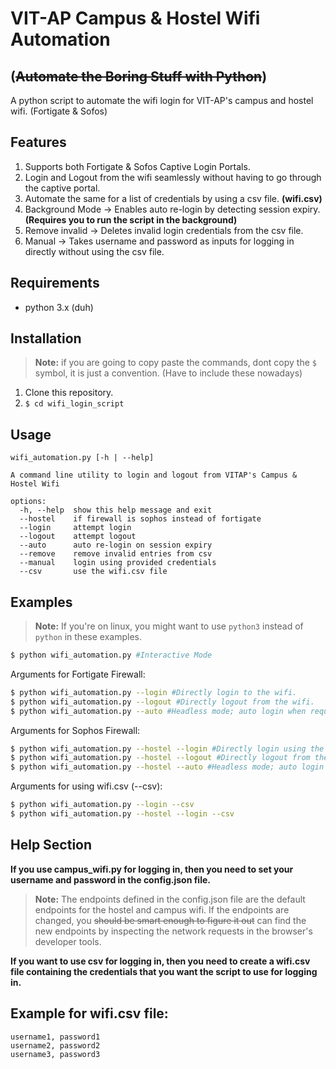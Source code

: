 # VIT-AP Campus & Hostel Wifi Automation
## (~~Automate the Boring Stuff with Python~~)

A python script to automate the wifi login for VIT-AP's campus and hostel wifi. (Fortigate & Sofos)

## Features
1. Supports both Fortigate & Sofos Captive Login Portals.
2. Login and Logout from the wifi seamlessly without having to go through the captive portal.
3. Automate the same for a list of credentials by using a csv file. **(wifi.csv)**
4. Background Mode -> Enables auto re-login by detecting session expiry. **(Requires you to run the script in the background)**
5. Remove invalid -> Deletes invalid login credentials from the csv file.
6. Manual -> Takes username and password as inputs for logging in directly without using the csv file.

## Requirements
- python 3.x (duh)

## Installation

> **Note:** if you are going to copy paste the commands, dont copy the `$` symbol, it is just a convention. (Have to include these nowadays)

1. Clone this repository.
2. `$ cd wifi_login_script`

## Usage
```
wifi_automation.py [-h | --help]

A command line utility to login and logout from VITAP's Campus & Hostel Wifi

options:
  -h, --help  show this help message and exit
  --hostel    if firewall is sophos instead of fortigate
  --login     attempt login
  --logout    attempt logout
  --auto      auto re-login on session expiry
  --remove    remove invalid entries from csv
  --manual    login using provided credentials
  --csv       use the wifi.csv file
```

## Examples

> **Note:** If you're on linux, you might want to use `python3` instead of `python` in these examples.
```bash
$ python wifi_automation.py #Interactive Mode
```
Arguments for Fortigate Firewall:
```bash
$ python wifi_automation.py --login #Directly login to the wifi.
$ python wifi_automation.py --logout #Directly logout from the wifi.
$ python wifi_automation.py --auto #Headless mode; auto login when required and manages session expiry events.
```
Arguments for Sophos Firewall:
```bash
$ python wifi_automation.py --hostel --login #Directly login using the wifi.csv file.
$ python wifi_automation.py --hostel --logout #Directly logout from the wifi.
$ python wifi_automation.py --hostel --auto #Headless mode; auto login when required and manages session expiry events.
```
Arguments for using wifi.csv (--csv):
```bash
$ python wifi_automation.py --login --csv
$ python wifi_automation.py --hostel --login --csv
```
## Help Section
**If you use campus_wifi.py for logging in, then you need to set your username and password in the config.json file.**
> **Note:** The endpoints defined in the config.json file are the default endpoints for the hostel and campus wifi. If the endpoints are changed, you ~~should be smart enough to figure it out~~ can find the new endpoints by inspecting the network requests in the browser's developer tools.

**If you want to use csv for logging in, then you need to create a wifi.csv file containing the credentials that you want the script to use for logging in.**

## Example for wifi.csv file:
```
username1, password1
username2, password2
username3, password3
```